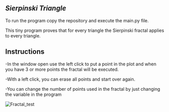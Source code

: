 *Sierpinski Triangle*
---
To run the program copy the repository and execute the main.py file.

This tiny program proves that for every triangle the Sierpinski fractal applies to every triangle.

Instructions
----
-In the window open use the left click to put a point in the plot and when you have 3 or more points the fractal will be executed.

-With a left click, you can erase all points and start over again.

-You can change the number of points used in the fractal by just changing the variable in the program


![Fractal_test](https://github.com/user-attachments/assets/57a2d65e-bc4f-4521-8820-06feb1f8ddcd)
